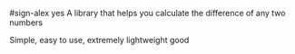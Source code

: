 #sign-alex
yes
A library that helps you calculate the difference of any two numbers

Simple, easy to use, extremely lightweight
good
